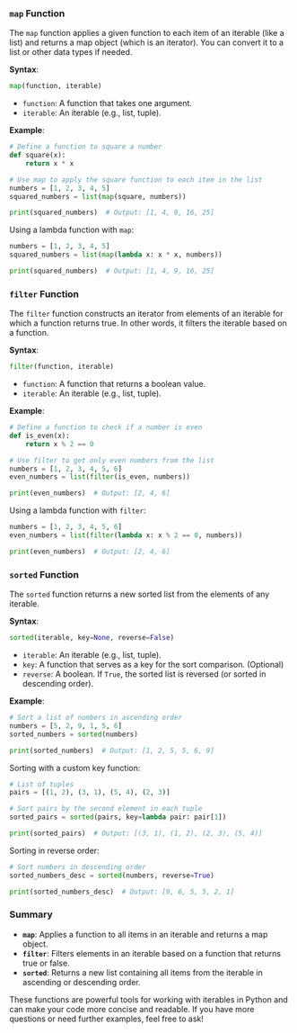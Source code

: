 
### `map` Function

The `map` function applies a given function to each item of an iterable (like a list) and returns a map object (which is an iterator). You can convert it to a list or other data types if needed.

**Syntax**:
```python
map(function, iterable)
```

- `function`: A function that takes one argument.
- `iterable`: An iterable (e.g., list, tuple).

**Example**:
```python
# Define a function to square a number
def square(x):
    return x * x

# Use map to apply the square function to each item in the list
numbers = [1, 2, 3, 4, 5]
squared_numbers = list(map(square, numbers))

print(squared_numbers)  # Output: [1, 4, 9, 16, 25]
```

Using a lambda function with `map`:
```python
numbers = [1, 2, 3, 4, 5]
squared_numbers = list(map(lambda x: x * x, numbers))

print(squared_numbers)  # Output: [1, 4, 9, 16, 25]
```

### `filter` Function

The `filter` function constructs an iterator from elements of an iterable for which a function returns true. In other words, it filters the iterable based on a function.

**Syntax**:
```python
filter(function, iterable)
```

- `function`: A function that returns a boolean value.
- `iterable`: An iterable (e.g., list, tuple).

**Example**:
```python
# Define a function to check if a number is even
def is_even(x):
    return x % 2 == 0

# Use filter to get only even numbers from the list
numbers = [1, 2, 3, 4, 5, 6]
even_numbers = list(filter(is_even, numbers))

print(even_numbers)  # Output: [2, 4, 6]
```

Using a lambda function with `filter`:
```python
numbers = [1, 2, 3, 4, 5, 6]
even_numbers = list(filter(lambda x: x % 2 == 0, numbers))

print(even_numbers)  # Output: [2, 4, 6]
```

### `sorted` Function

The `sorted` function returns a new sorted list from the elements of any iterable.

**Syntax**:
```python
sorted(iterable, key=None, reverse=False)
```

- `iterable`: An iterable (e.g., list, tuple).
- `key`: A function that serves as a key for the sort comparison. (Optional)
- `reverse`: A boolean. If `True`, the sorted list is reversed (or sorted in descending order).

**Example**:
```python
# Sort a list of numbers in ascending order
numbers = [5, 2, 9, 1, 5, 6]
sorted_numbers = sorted(numbers)

print(sorted_numbers)  # Output: [1, 2, 5, 5, 6, 9]
```

Sorting with a custom key function:
```python
# List of tuples
pairs = [(1, 2), (3, 1), (5, 4), (2, 3)]

# Sort pairs by the second element in each tuple
sorted_pairs = sorted(pairs, key=lambda pair: pair[1])

print(sorted_pairs)  # Output: [(3, 1), (1, 2), (2, 3), (5, 4)]
```

Sorting in reverse order:
```python
# Sort numbers in descending order
sorted_numbers_desc = sorted(numbers, reverse=True)

print(sorted_numbers_desc)  # Output: [9, 6, 5, 5, 2, 1]
```

### Summary

- **`map`**: Applies a function to all items in an iterable and returns a map object.
- **`filter`**: Filters elements in an iterable based on a function that returns true or false.
- **`sorted`**: Returns a new list containing all items from the iterable in ascending or descending order.

These functions are powerful tools for working with iterables in Python and can make your code more concise and readable. If you have more questions or need further examples, feel free to ask!
